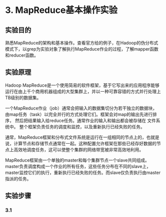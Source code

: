 # 3. MapReduce基本操作实验

## 实验目的
熟悉MapReduce的架构和基本操作。查看官方给的例子，在Hadoop的伪分布式模式下，以grep为实验对象了解执行MapReduce作业的过程，了解mapper函数和reducer函数。

## 实验原理
Hadoop MapReduce是一个使用简易的软件框架，基于它写出来的应用程序能够运行在由上千个商用机器组成的大型集群上，并以一种可靠容错的方式并行处理上TB级别的数据集。

一个MapReduce作业（job）通常会把输入的数据集切分为若干独立的数据块，由map任务（task）以完全并行的方式处理它们。框架会对map的输出先进行排序， 然后把结果输入给reduce任务。通常作业的输入和输出都会被存储在 文件系统中。 整个框架负责任务的调度和监控，以及重新执行已经失败的任务。

通常，MapReduce框架和分布式文件系统是运行在一组相同的节点上的，也就是说，计算节点和存储节点通常在一起。这种配置允许框架在那些已经存好数据的节点上高效地调度任务，这可以使整个集群的网络带宽被非常高效地利用。

MapReduce框架由一个单独的master和每个集群节点一个slave共同组成。master负责调度构成一个作业的所有任务，这些任务分布在不同的slave上，master监控它们的执行，重新执行已经失败的任务。而slave仅负责执行由master指派的任务。

## 实验步骤

### 3.1 